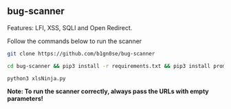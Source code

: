 ## bug-scanner

Features: LFI, XSS, SQLI and Open Redirect.

Follow the commands below to run the scanner

```sh
git clone https://github.com/b1gn0se/bug-scanner
```
```sh
cd bug-scanner && pip3 install -r requirements.txt && pip3 install prompt_toolkit
```
```sh
python3 xlsNinja.py
```

**Note: To run the scanner correctly, always pass the URLs with empty parameters!**
